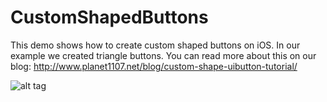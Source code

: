 CustomShapedButtons
===================

This demo shows how to create custom shaped buttons on iOS. In our example we created triangle buttons. You can read more about this on our blog: http://www.planet1107.net/blog/custom-shape-uibutton-tutorial/ 

![alt tag](https://raw2.github.com/Planet1107/CustomShapedButtons/master/preview.png)
